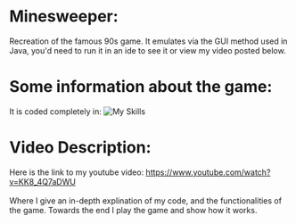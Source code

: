 # Minesweeper:
Recreation of the famous 90s game. It emulates via the GUI method used in Java, you'd need to run it in an ide to see it or view my video posted below.

# Some information about the game:
It is coded completely in: ![My Skills](https://skillicons.dev/icons?i=js)

# Video Description:
Here is the link to my youtube video: https://www.youtube.com/watch?v=KK8_4Q7aDWU
<br> </br>
Where I give an in-depth explination of my code, and the functionalities of the game. Towards the end I play the game and show how it works.

